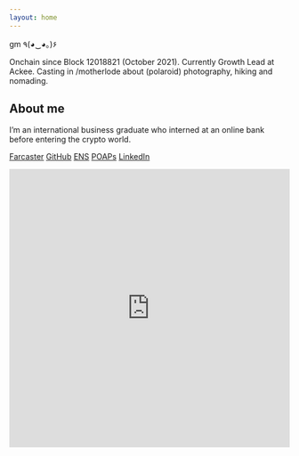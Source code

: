 ```yaml
---
layout: home
---
```

gm ٩(◕‿◕｡)۶

Onchain since Block 12018821 (October 2021).
Currently Growth Lead at Ackee. 
Casting in /motherlode about (polaroid) photography, hiking and nomading.

## About me
I’m an international business graduate who interned at an online bank before entering the crypto world.

[Farcaster](https://warpcast.com/ekinci.eth)
[GitHub](https://github.com/ekincixyz)
[ENS](https://app.ens.domains/ekinci.eth)
[POAPs](https://ekinci.eth.limo/)
[LinkedIn](https://www.linkedin.com/in/ekincixyz/)

<iframe src="https://zora.co/motherlode" width="100%" height="500px" style="border:none;"></iframe>
